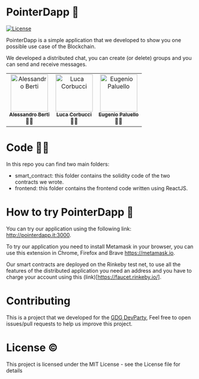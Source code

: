 # PointerDapp 💬

[![License](https://img.shields.io/badge/license-MIT%20License-brightgreen.svg)](https://opensource.org/licenses/MIT)

PointerDapp is a simple application that we developed to show you one possible use case of the Blockchain.

We developed a distributed chat, you can create (or delete) groups and you can send and receive messages.

<!-- ALL-CONTRIBUTORS-LIST:START -->
<!-- prettier-ignore-start -->
<!-- markdownlint-disable -->
<table>
  <tr>
    <td align="center"><a href="https://github.com/Brotherhood94"><img src="https://avatars1.githubusercontent.com/u/24278256?s=460&u=4d5cd3b6125436e39d1a543c7b1d632960b70f3e&v=4" width="100px;" alt="Alessandro Berti"/><br /><sub><b>Alessandro Berti</b></sub></a><br /><a  title="Developer">👨‍💻</a></td>
    <td align="center"><a href="https://github.com/lucacorbucci"><img src="https://avatars0.githubusercontent.com/u/2198490?s=460&u=e2a9f6ee366490f639d9e9e96fb62e5eee39c69e&v=4" width="100px;" alt="Luca Corbucci"/><br /><sub><b>Luca Corbucci</b></sub></a><br /><a title="Developer">👨‍💻</a></td>
    <td align="center"><a href="https://github.com/eugypalu"><img src="https://avatars2.githubusercontent.com/u/10235567?s=460&u=3b0ab03757c580842375f861d93efc136bd38741&v=4" width="100px;" alt="Eugenio Paluello"/><br /><sub><b>Eugenio Paluello</b></sub></a><br /><a  title="Developer">👨‍💻</a></td>

  </tr>
</table>

<!-- markdownlint-enable -->
<!-- prettier-ignore-end -->
<!-- ALL-CONTRIBUTORS-LIST:END -->

# Code 👩‍💻

In this repo you can find two main folders:

- smart_contract: this folder contains the solidity code of the two contracts we wrote. 
- frontend: this folder contains the frontend code written using ReactJS. 

# How to try PointerDapp 🚀

You can try our application using the following link: http://pointerdapp.it:3000.

To try our application you need to install Metamask in your browser, you can use this extension in Chrome, Firefox and Brave https://metamask.io.

Our smart contracts are deployed on the Rinkeby test net, to use all the features of the distributed application you need an address and you have to charge your account using this (link)[https://faucet.rinkeby.io/].

# Contributing

This is a project that we developed for the [GDG DevParty](https://www.gdgdevparty.it), Feel free to open issues/pull requests to help us improve this project. 

# License ©️

This project is licensed under the MIT License - see the License file for details
